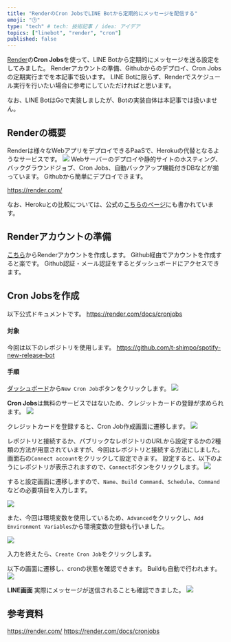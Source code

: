```yaml
---
title: "RenderのCron JobsでLINE Botから定期的にメッセージを配信する"
emoji: "🕒"
type: "tech" # tech: 技術記事 / idea: アイデア
topics: ["linebot", "render", "cron"]
published: false
---
```


[Render](https://render.com/)の**Cron Jobs**を使って、LINE Botから定期的にメッセージを送る設定をしてみました。
Renderアカウントの準備、Githubからのデプロイ、Cron Jobsの定期実行までを本記事で扱います。
LINE Botに限らず、Renderでスケジュール実行を行いたい場合に参考にしていただければと思います。

なお、LINE BotはGoで実装しましたが、Botの実装自体は本記事では扱いません。

## Renderの概要
Renderは様々なWebアプリをデプロイできるPaaSで、Herokuの代替となるようなサービスです。
![](/images/run-line-bot-with-render-cron/render-image.png)
Webサーバーのデプロイや静的サイトのホスティング、バックグラウンドジョブ、Cron Jobs、自動バックアップ機能付きDBなどが揃っています。
Githubから簡単にデプロイできます。

https://render.com/

なお、Herokuとの比較については、公式の[こちらのページ](https://render.com/render-vs-heroku-comparison)にも書かれています。

## Renderアカウントの準備
[こちら](https://dashboard.render.com/register)からRenderアカウントを作成します。
Github経由でアカウントを作成すると楽です。
Github認証・メール認証をするとダッシュボードにアクセスできます。

## Cron Jobsを作成
以下公式ドキュメントです。
https://render.com/docs/cronjobs

#### 対象
今回は以下のレポジトリを使用します。
https://github.com/t-shimpo/spotify-new-release-bot

#### 手順

[ダッシュボード](https://dashboard.render.com/)から`New Cron Job`ボタンをクリックします。
![](/images/run-line-bot-with-render-cron/cron-jobs1.png)

**Cron Jobs**は無料のサービスではないため、クレジットカードの登録が求められます。
![](/images/run-line-bot-with-render-cron/cron-jobs2.png)

クレジットカードを登録すると、Cron Job作成画面に遷移します。
![](/images/run-line-bot-with-render-cron/cron-jobs3.png)

レポジトリと接続するか、パブリックなレポジトリのURLから設定するかの2種類の方法が用意されていますが、今回はレポジトリと接続する方法にしました。
画面右の`Connect account`をクリックして設定できます。
設定すると、以下のようにレポジトリが表示されますので、`Connect`ボタンをクリックします。
![](/images/run-line-bot-with-render-cron/cron-jobs4.png)

すると設定画面に遷移しますので、`Name`、`Build Command`、`Schedule`、`Command`などの必要項目を入力します。

![](/images/run-line-bot-with-render-cron/cron-jobs5.png)

また、今回は環境変数を使用しているため、`Advanced`をクリックし、`Add Environment Variables`から環境変数の登録も行いました。

![](/images/run-line-bot-with-render-cron/cron-jobs6.png)

入力を終えたら、`Create Cron Job`をクリックします。

以下の画面に遷移し、cronの状態を確認できます。
Buildも自動で行われます。
![](/images/run-line-bot-with-render-cron/cron-jobs7.png)


**LINE画面**
実際にメッセージが送信されることも確認できました。
![](/images/run-line-bot-with-render-cron/line-screen.png)


## 参考資料

https://render.com/
https://render.com/docs/cronjobs
